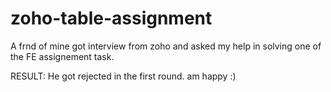 # zoho-table-assignment

A frnd of mine got interview from zoho and asked my help in solving one of the FE assignement task.


RESULT: He got rejected in the first round. am happy :)

